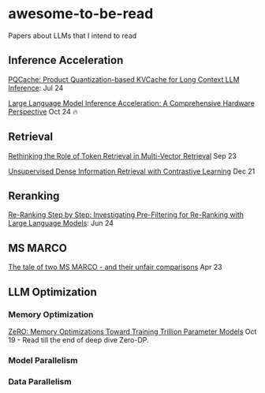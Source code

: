 # awesome-to-be-read
Papers about LLMs that I intend to read

## Inference Acceleration 

[PQCache: Product Quantization-based KVCache for Long Context LLM Inference](https://arxiv.org/abs/2407.12820): Jul 24

[Large Language Model Inference Acceleration: A Comprehensive Hardware Perspective](https://arxiv.org/abs/2410.04466) Oct 24 :fire:

## Retrieval
[Rethinking the Role of Token Retrieval in Multi-Vector Retrieval](https://openreview.net/forum?id=ZQzm0Z47jz) Sep 23

[Unsupervised Dense Information Retrieval with Contrastive Learning](https://arxiv.org/abs/2112.09118) Dec 21

## Reranking
[Re-Ranking Step by Step: Investigating Pre-Filtering for Re-Ranking with Large Language Models](https://openreview.net/forum?id=yvqWdJqYN1): Jun 24

## MS MARCO
[The tale of two MS MARCO - and their unfair comparisons](https://arxiv.org/pdf/2304.12904) Apr 23

## LLM Optimization

### Memory Optimization 
[ZeRO: Memory Optimizations Toward Training Trillion Parameter Models](https://arxiv.org/abs/1910.02054) Oct 19 - Read till the end of deep dive Zero-DP.

### Model Parallelism

### Data Parallelism
